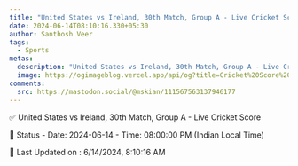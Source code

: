 ```yaml
---
title: "United States vs Ireland, 30th Match, Group A - Live Cricket Score"
date: 2024-06-14T08:10:16.330+05:30
author: Santhosh Veer
tags:
  - Sports
metas:
  description: "United States vs Ireland, 30th Match, Group A - Live Cricket Score - Date: 2024-06-14 - Time: 08:00:00 PM (Indian Local Time)"
  image: https://ogimageblog.vercel.app/api/og?title=Cricket%20Score%20%F0%9F%8F%8F
comments:
  src: https://mastodon.social/@mskian/111567563137946177
---
```


✅ United States vs Ireland, 30th Match, Group A - Live Cricket Score

📑 Status - Date: 2024-06-14 - Time: 08:00:00 PM (Indian Local Time)

<!--more-->

📝 Last Updated on : 6/14/2024, 8:10:16 AM

